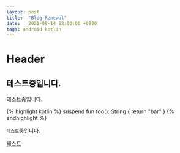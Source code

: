 ```yaml
---
layout: post
title:  "Blog Renewal"
date:   2021-09-14 22:00:00 +0900
tags: android kotlin
---
```

# Header
## 테스트중입니다.

테스트중입니다.

{% highlight kotlin %}
suspend fun foo(): String {
  return "bar"
}
{% endhighlight %}

`테스트`중입니다.

[테스트](https://yands11.github.io)

